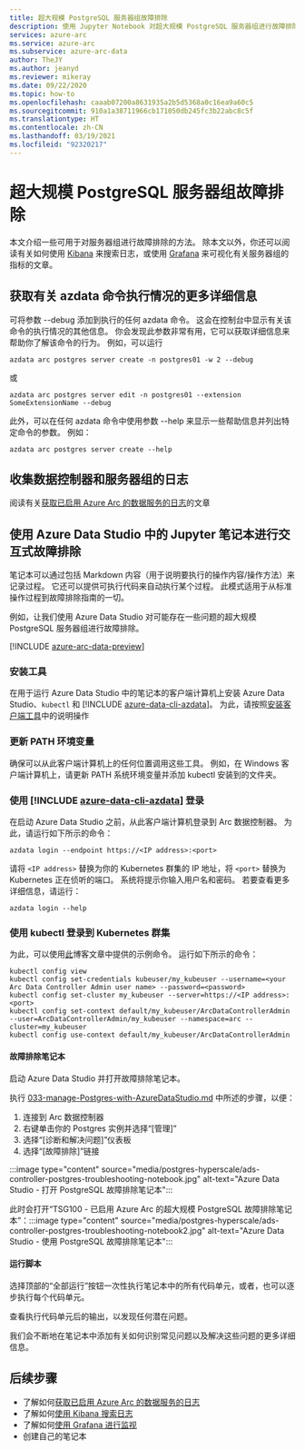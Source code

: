 ```yaml
---
title: 超大规模 PostgreSQL 服务器组故障排除
description: 使用 Jupyter Notebook 对超大规模 PostgreSQL 服务器组进行故障排除
services: azure-arc
ms.service: azure-arc
ms.subservice: azure-arc-data
author: TheJY
ms.author: jeanyd
ms.reviewer: mikeray
ms.date: 09/22/2020
ms.topic: how-to
ms.openlocfilehash: caaab07200a8631935a2b5d5368a0c16ea9a60c5
ms.sourcegitcommit: 910a1a38711966cb171050db245fc3b22abc8c5f
ms.translationtype: HT
ms.contentlocale: zh-CN
ms.lasthandoff: 03/19/2021
ms.locfileid: "92320217"
---
```

# <a name="troubleshooting-postgresql-hyperscale-server-groups"></a>超大规模 PostgreSQL 服务器组故障排除
本文介绍一些可用于对服务器组进行故障排除的方法。 除本文以外，你还可以阅读有关如何使用 [Kibana](monitor-grafana-kibana.md) 来搜索日志，或使用 [Grafana](monitor-grafana-kibana.md) 来可视化有关服务器组的指标的文章。 

## <a name="getting-more-details-about-the-execution-of-an-azdata-command"></a>获取有关 azdata 命令执行情况的更多详细信息
可将参数 --debug 添加到执行的任何 azdata 命令。 这会在控制台中显示有关该命令的执行情况的其他信息。 你会发现此参数非常有用，它可以获取详细信息来帮助你了解该命令的行为。
例如，可以运行
```console
azdata arc postgres server create -n postgres01 -w 2 --debug
```

或
```console
azdata arc postgres server edit -n postgres01 --extension SomeExtensionName --debug
```

此外，可以在任何 azdata 命令中使用参数 --help 来显示一些帮助信息并列出特定命令的参数。 例如：
```console
azdata arc postgres server create --help
```


## <a name="collecting-logs-of-the-data-controller-and-your-server-groups"></a>收集数据控制器和服务器组的日志
阅读有关[获取已启用 Azure Arc 的数据服务的日志](troubleshooting-get-logs.md)的文章



## <a name="interactive-troubleshooting-with-jupyter-notebooks-in-azure-data-studio"></a>使用 Azure Data Studio 中的 Jupyter 笔记本进行交互式故障排除
笔记本可以通过包括 Markdown 内容（用于说明要执行的操作内容/操作方法）来记录过程。 它还可以提供可执行代码来自动执行某个过程。  此模式适用于从标准操作过程到故障排除指南的一切。

例如，让我们使用 Azure Data Studio 对可能存在一些问题的超大规模 PostgreSQL 服务器组进行故障排除。

[!INCLUDE [azure-arc-data-preview](../../../includes/azure-arc-data-preview.md)]

### <a name="install-tools"></a>安装工具

在用于运行 Azure Data Studio 中的笔记本的客户端计算机上安装 Azure Data Studio、`kubectl` 和 [!INCLUDE [azure-data-cli-azdata](../../../includes/azure-data-cli-azdata.md)]。 为此，请按照[安装客户端工具](install-client-tools.md)中的说明操作

### <a name="update-the-path-environment-variable"></a>更新 PATH 环境变量

确保可以从此客户端计算机上的任何位置调用这些工具。 例如，在 Windows 客户端计算机上，请更新 PATH 系统环境变量并添加 kubectl 安装到的文件夹。

### <a name="sign-in-with-azure-data-cli-azdata"></a>使用 [!INCLUDE [azure-data-cli-azdata](../../../includes/azure-data-cli-azdata.md)] 登录

在启动 Azure Data Studio 之前，从此客户端计算机登录到 Arc 数据控制器。 为此，请运行如下所示的命令：

```console
azdata login --endpoint https://<IP address>:<port>
```

请将 `<IP address>` 替换为你的 Kubernetes 群集的 IP 地址，将 `<port>` 替换为 Kubernetes 正在侦听的端口。 系统将提示你输入用户名和密码。 若要查看更多详细信息，请运行：

```console
azdata login --help
```

### <a name="log-into-your-kubernetes-cluster-with-kubectl"></a>使用 kubectl 登录到 Kubernetes 群集

为此，可以使用[此](https://blog.christianposta.com/kubernetes/logging-into-a-kubernetes-cluster-with-kubectl/)博客文章中提供的示例命令。
运行如下所示的命令：

```console
kubectl config view
kubectl config set-credentials kubeuser/my_kubeuser --username=<your Arc Data Controller Admin user name> --password=<password>
kubectl config set-cluster my_kubeuser --server=https://<IP address>:<port>
kubectl config set-context default/my_kubeuser/ArcDataControllerAdmin --user=ArcDataControllerAdmin/my_kubeuser --namespace=arc --cluster=my_kubeuser
kubectl config use-context default/my_kubeuser/ArcDataControllerAdmin
```

#### <a name="the-troubleshooting-notebook"></a>故障排除笔记本

启动 Azure Data Studio 并打开故障排除笔记本。 

执行 [033-manage-Postgres-with-AzureDataStudio.md](manage-postgresql-hyperscale-server-group-with-azure-data-studio.md) 中所述的步骤，以便：

1. 连接到 Arc 数据控制器
2. 右键单击你的 Postgres 实例并选择“[管理]”
3. 选择“[诊断和解决问题]”仪表板
4. 选择“[故障排除]”链接

:::image type="content" source="media/postgres-hyperscale/ads-controller-postgres-troubleshooting-notebook.jpg" alt-text="Azure Data Studio - 打开 PostgreSQL 故障排除笔记本":::

此时会打开“TSG100 - 已启用 Azure Arc 的超大规模 PostgreSQL 故障排除笔记本”：:::image type="content" source="media/postgres-hyperscale/ads-controller-postgres-troubleshooting-notebook2.jpg" alt-text="Azure Data Studio - 使用 PostgreSQL 故障排除笔记本":::

#### <a name="run-the-scripts"></a>运行脚本
选择顶部的“全部运行”按钮一次性执行笔记本中的所有代码单元，或者，也可以逐步执行每个代码单元。

查看执行代码单元后的输出，以发现任何潜在问题。

我们会不断地在笔记本中添加有关如何识别常见问题以及解决这些问题的更多详细信息。

## <a name="next-step"></a>后续步骤
- 了解如何[获取已启用 Azure Arc 的数据服务的日志](troubleshooting-get-logs.md)
- 了解如何[使用 Kibana 搜索日志](monitor-grafana-kibana.md)
- 了解如何[使用 Grafana 进行监视](monitor-grafana-kibana.md)
- 创建自己的笔记本
